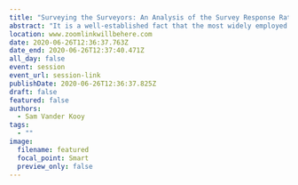 ```yaml
---
title: "Surveying the Surveyors: An Analysis of the Survey Response Rates of Librarians"
abstract: "It is a well-established fact that the most widely employed research method by librarians is surveys. Given this fact, this ongoing study seeks to identify exactly how likely librarians are to respond to surveys and what, if any, circumstances will increase the likelihood they will respond. Using a quantitative content analysis, relevant literature from three separate LIS databases – Library Literature & Information Science Full Text (EBSCOhost), Library, Information Science & Technology Abstracts (EBSCOhost), and Library & Information Science Abstracts (ProQuest) – is currently being gathered and evaluated. Preliminary findings indicate trends regarding LIS research purposes, methodology, and subjects."
location: www.zoomlinkwillbehere.com
date: 2020-06-26T12:36:37.763Z
date_end: 2020-06-26T12:37:40.471Z
all_day: false
event: session
event_url: session-link
publishDate: 2020-06-26T12:36:37.825Z
draft: false
featured: false
authors:
  - Sam Vander Kooy
tags:
  - ""
image:
  filename: featured
  focal_point: Smart
  preview_only: false
---
```

